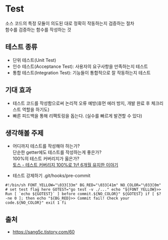 # Test  
소스 코드의 특정 모듈이 의도된 대로 정확히 작동하는지 검증하는 절차  
함수를 검증하는 함수를 작성하는 것  

## 테스트 종류  
* 단위 테스트(Unit Test)  
* 인수 테스트(Acceptance Test): 사용자의 요구사항을 만족하는지 테스트  
* 통합 테스트(Integration Test): 기능들이 통합적으로 잘 작동하는지 테스트  

## 기대 효과  
* 테스트 코드를 작성함으로써 논리적 오류 예방(휴먼 에러 방지, 개발 완료 후 체크리스트 역할을 하기도)  
* 빠른 피드백을 통해 리팩토링을 돕는다. (실수를 빠르게 발견할 수 있다)  


## 생각해볼 주제  
* 어디까지 테스트를 작성해야 하는가?  
단순한 getter에도 테스트를 작성하는게 좋은가?  
100%의 테스트 커버리지가 옳은가?  
[토스 - 테스트 커버리지 100%로 1년 6개월 유지한 이야기](https://www.youtube.com/watch?v=jdlBu2vFv58)  

* 테스트 강제하기
.git/hooks/pre-commit
```
#!/bin/sh FONT_YELLOW="\033[33m" BG_RED="\033[41m" NO_COLOR="\033[0m" # set test flag here GOTEST="go test -v ./..." echo "${FONT_YELLOW}>> Run [ `echo ${GOTEST}` ] before commit.${NO_COLOR}" ${GOTEST} if [ $? -ne 0 ]; then echo "${BG_RED}>> Commit fail! Check your code.${NO_COLOR}" exit 1 fi
```  


## 출처  
* https://sang5c.tistory.com/60
